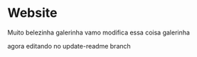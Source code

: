# Website

Muito belezinha galerinha
vamo modifica essa coisa galerinha

agora editando no update-readme branch
